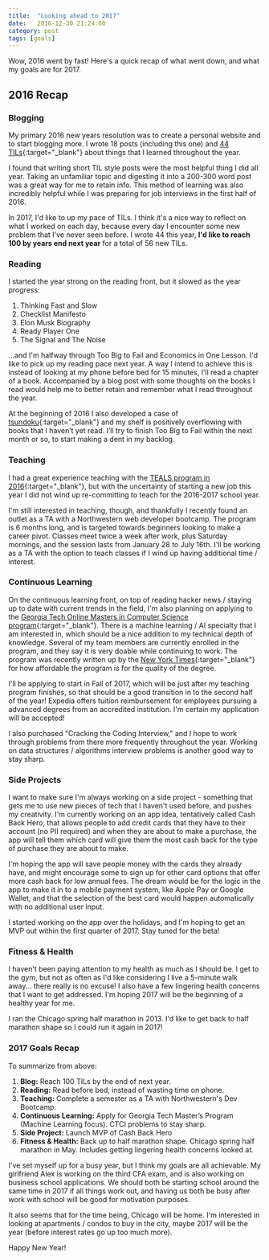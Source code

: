 ```yaml
---
title:  "Looking ahead to 2017"
date:   2016-12-30 21:24:00
category: post
tags: [goals]
---
```


Wow, 2016 went by fast! Here's a quick recap of what went down, and what my goals are for 2017.

## 2016 Recap

### Blogging

My primary 2016 new years resolution was to create a personal website and to start blogging more. I wrote 18 posts (including this one) and [44 TILs][til]{:target="_blank"} about things that I learned throughout the year.

I found that writing short TIL style posts were the most helpful thing I did all year. Taking an unfamiliar topic and digesting it into a 200-300 word post was a great way for me to retain info. This method of learning was also incredibly helpful while I was preparing for job interviews in the first half of 2016.

In 2017, I'd like to up my pace of TILs. I think it's a nice way to reflect on what I worked on each day, because every day I encounter some new problem that I've never seen before. I wrote 44 this year, **I'd like to reach 100 by years end next year** for a total of 56 new TILs.

### Reading

I started the year strong on the reading front, but it slowed as the year progress:

  1. Thinking Fast and Slow
  2. Checklist Manifesto
  3. Elon Musk Biography
  4. Ready Player One
  5. The Signal and The Noise

…and I'm halfway through Too Big to Fail and Economics in One Lesson. I'd like to pick up my reading pace next year. A way I intend to achieve this is instead of looking at my phone before bed for 15 minutes, I’ll read a chapter of a book. Accompanied by a blog post with some thoughts on the books I read would help me to better retain and remember what I read throughout the year.

At the beginning of 2016 I also developed a case of [tsundoku][tsundoku]{:target="_blank"} and my shelf is positively overflowing with books that I haven’t yet read. I’ll try to finish Too Big to Fail within the next month or so, to start making a dent in my backlog.

### Teaching

I had a great experience teaching with the [TEALS program in 2016][teals]{:target="_blank"}, but with the uncertainty of starting a new job this year I did not wind up re-committing to teach for the 2016-2017 school year.

I'm still interested in teaching, though, and thankfully I recently found an outlet as a TA with a Northwestern web developer bootcamp. The program is 6 months long, and is targeted towards beginners looking to make a career pivot. Classes meet twice a week after work, plus Saturday mornings, and the session lasts from January 28 to July 16th. I'll be working as a TA with the option to teach classes if I wind up having additional time / interest.

### Continuous Learning

On the continuous learning front, on top of reading hacker news / staying up to date with current trends in the field, I'm also planning on applying to the [Georgia Tech Online Masters in Computer Science program][omscs]{:target="_blank"}. There is a machine learning / AI specialty that I am interested in, which should be a nice addition to my technical depth of knowledge. Several of my team members are currently enrolled in the program, and they say it is very doable while continuing to work. The program was recently written up by the [New York Times][nyt]{:target="_blank"} for how affordable the program is for the quality of the degree.

I'll be applying to start in Fall of 2017, which will be just after my teaching program finishes, so that should be a good transition in to the second half of the year! Expedia offers tuition reimbursement for employees pursuing a advanced degrees from an accredited institution. I'm certain my application will be accepted!

I also purchased "Cracking the Coding Interview," and I hope to work through problems from there more frequently throughout the year. Working on data structures / algorithms interview problems is another good way to stay sharp.

### Side Projects

I want to make sure I'm always working on a side project - something that gets me to use new pieces of tech that I haven't used before, and pushes my creativity. I'm currently working on an app idea, tentatively called Cash Back Hero, that allows people to add credit cards that they have to their account (no PII required) and when they are about to make a purchase, the app will tell them which card will give them the most cash back for the type of purchase they are about to make.

I'm hoping the app will save people money with the cards they already have, and might encourage some to sign up for other card options that offer more cash back for low annual fees. The dream would be for the logic in the app to make it in to a mobile payment system, like Apple Pay or Google Wallet, and that the selection of the best card would happen automatically with no additional user input.

I started working on the app over the holidays, and I'm hoping to get an MVP out within the first quarter of 2017. Stay tuned for the beta!

### Fitness & Health

I haven't been paying attention to my health as much as I should be. I get to the gym, but not as often as I'd like considering I live a 5-minute walk away... there really is no excuse! I also have a few lingering health concerns that I want to get addressed. I'm hoping 2017 will be the beginning of a healthy year for me.

I ran the Chicago spring half marathon in 2013. I'd like to get back to half marathon shape so I could run it again in 2017!

### 2017 Goals Recap

To summarize from above:

1. **Blog:** Reach 100 TILs by the end of next year.
2. **Reading:** Read before bed, instead of wasting time on phone.
3. **Teaching:** Complete a semester as a TA with Northwestern's Dev Bootcamp.
4. **Continuous Learning:** Apply for Georgia Tech Master’s Program (Machine Learning focus). CTCI problems to stay sharp.
5. **Side Project:** Launch MVP of Cash Back Hero
6. **Fitness & Health:** Back up to half marathon shape. Chicago spring half marathon in May. Includes getting lingering health concerns looked at.

I've set myself up for a busy year, but I think my goals are all achievable. My girlfriend Alex is working on the third CFA exam, and is also working on business school applications. We should both be starting school around the same time in 2017 if all things work out, and having us both be busy after work with school will be good for motivation purposes.

It also seems that for the time being, Chicago will be home. I'm interested in looking at apartments / condos to buy in the city, maybe 2017 will be the year (before interest rates go up too much more).

Happy New Year!

[til]: http://www.bambielli.com/til/
[teals]: http://www.bambielli.com/posts/2016-05-12-school-reflection/
[omscs]: https://www.omscs.gatech.edu/
[nyt]: http://www.nytimes.com/2016/09/29/upshot/an-online-education-breakthrough-a-masters-degree-for-a-mere-7000.html
[tsundoku]: https://en.wikipedia.org/wiki/Tsundoku

